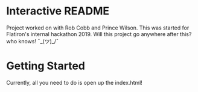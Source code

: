 # Interactive README
Project worked on with Rob Cobb and Prince Wilson. This was started for Flatiron's internal hackathon 2019. Will this project go anywhere after this? who knows! ¯\_(ツ)_/¯

# Getting Started
Currently, all you need to do is open up the index.html!